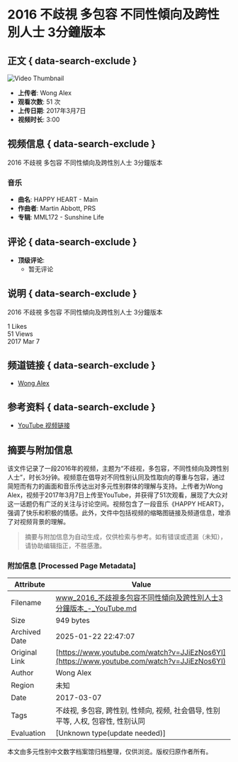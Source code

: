 # 2016 不歧視 多包容 不同性傾向及跨性別人士 3分鐘版本

## 正文 { data-search-exclude }


![Video Thumbnail](https://i.ytimg.com/vi/jT484uY59sQ/hqdefault.jpg?sqp=-oaymwEmCKgBEF5IWvKriqkDGQgBFQAAiEIYAdgBAeIBCggYEAIYBjgBQAE=&rs=AOn4CLCwPWSdeBBaoQPoIgDiPFVPKUSbgQ)

- **上传者**: Wong Alex
- **观看次数**: 51 次
- **上传日期**: 2017年3月7日
- **视频时长**: 3:00

## 视频信息 { data-search-exclude }

2016 不歧視 多包容 不同性傾向及跨性別人士 3分鐘版本

### 音乐
- **曲名**: HAPPY HEART - Main
- **作曲者**: Martin Abbott, PRS
- **专辑**: MML172 - Sunshine Life

## 评论 { data-search-exclude }
- **顶级评论**: 
   - 暂无评论

## 说明 { data-search-exclude }
2016 不歧視 多包容 不同性傾向及跨性別人士 3分鐘版本

1 Likes  
51 Views  
2017 Mar 7  

## 频道链接 { data-search-exclude }
- [Wong Alex](https://youtube.com/@yeahlo2009)

## 参考资料 { data-search-exclude }
- [YouTube 视频链接](https://youtu.be/jT484uY59sQ)
<!-- tcd_original_link https://www.youtube.com/watch?v=JJiEzNos6YI -->


## 摘要与附加信息

<!-- tcd_abstract -->
该文件记录了一段2016年的视频，主题为“不歧视，多包容，不同性倾向及跨性别人士”，时长3分钟。视频意在倡导对不同性别认同及性取向的尊重与包容，通过简短而有力的画面和音乐传达出对多元性别群体的理解与支持。上传者为Wong Alex，视频于2017年3月7日上传至YouTube，并获得了51次观看，展现了大众对这一话题仍有广泛的关注与讨论空间。视频包含了一段音乐《HAPPY HEART》，强调了快乐和积极的情感。此外，文件中包括视频的缩略图链接及频道信息，增添了对视频背景的理解。
<!-- tcd_abstract_end -->

> 摘要与附加信息为自动生成，仅供检索与参考。如有错误或遗漏（未知），请协助编辑指正，不胜感激。

### 附加信息 [Processed Page Metadata]

| Attribute       | Value                                  |
|-----------------|----------------------------------------|
| Filename        | www_2016_不歧視多包容不同性傾向及跨性別人士3分鐘版本_-_YouTube.md                             |
| Size            | 949 bytes                           |
| Archived Date   | 2025-01-22 22:47:07                             |
| Original Link   | [https://www.youtube.com/watch?v=JJiEzNos6YI](https://www.youtube.com/watch?v=JJiEzNos6YI)                       |
| Author          | Wong Alex                               |
| Region          | 未知                               |
| Date            | 2017-03-07                                 |
| Tags            | 不歧视, 多包容, 跨性别, 性倾向, 视频, 社会倡导, 性别平等, 人权, 包容性, 性别认同                                 |
| Evaluation            | [Unknown type(update needed)]                                 |
<!-- tcd_table_end -->

本文由多元性别中文数字档案馆归档整理，仅供浏览。版权归原作者所有。
